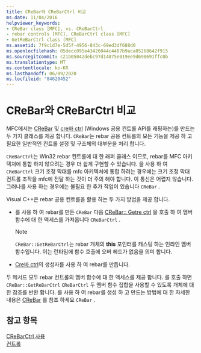 ```yaml
---
title: CReBar와 CReBarCtrl 비교
ms.date: 11/04/2016
helpviewer_keywords:
- CReBar class [MFC], vs. CReBarCtrl
- rebar controls [MFC], CReBarCtrl class [MFC]
- GetReBarCtrl class [MFC]
ms.assetid: 7f9c1d7e-5d5f-4956-843c-69ed3df688d0
ms.openlocfilehash: 05decc095e43426044c4487b9aca05268642f915
ms.sourcegitcommit: c21b05042debc97d14875e019ee9d698691ffc0b
ms.translationtype: MT
ms.contentlocale: ko-KR
ms.lasthandoff: 06/09/2020
ms.locfileid: "84620452"
---
```

# <a name="crebar-vs-crebarctrl"></a>CReBar와 CReBarCtrl 비교

MFC에서는 [CReBar](reference/crebar-class.md) 및 [cre바 ctrl](reference/crebarctrl-class.md) (Windows 공용 컨트롤 API를 래핑하는)를 만드는 두 가지 클래스를 제공 합니다. `CReBar`는 rebar 공용 컨트롤의 모든 기능을 제공 하 고 필요한 일반적인 컨트롤 설정 및 구조체의 대부분을 처리 합니다.

`CReBarCtrl`는 Win32 rebar 컨트롤에 대 한 래퍼 클래스 이므로, rebar를 MFC 아키텍처에 통합 하지 않으려는 경우 더 쉽게 구현할 수 있습니다. 을 사용 하 여 `CReBarCtrl` 크기 조정 막대를 mfc 아키텍처에 통합 하려는 경우에는 크기 조정 막대 컨트롤 조작을 mfc에 전달 하는 것이 더 주의 해야 합니다. 이 통신은 어렵지 않습니다. 그러나를 사용 하는 경우에는 불필요 한 추가 작업이 있습니다 `CReBar` .

Visual C++은 rebar 공용 컨트롤을 활용 하는 두 가지 방법을 제공 합니다.

- 를 사용 하 여 rebar를 만든 `CReBar` 다음 [CReBar:: Getre ctrl](reference/crebar-class.md#getrebarctrl) 을 호출 하 여 멤버 함수에 대 한 액세스를 가져옵니다 `CReBarCtrl` .

    > [!NOTE]
    >  `CReBar::GetReBarCtrl`는 rebar 개체의 **this** 포인터를 캐스팅 하는 인라인 멤버 함수입니다. 이는 런타임에 함수 호출에 오버 헤드가 없음을 의미 합니다.

- [Cre바 ctrl](reference/crebarctrl-class.md)의 생성자를 사용 하 여 rebar를 만듭니다.

두 메서드 모두 rebar 컨트롤의 멤버 함수에 대 한 액세스를 제공 합니다. 를 호출 하면 `CReBar::GetReBarCtrl` `CReBarCtrl` 두 멤버 함수 집합을 사용할 수 있도록 개체에 대 한 참조를 반환 합니다. 를 사용 하 여 rebar를 생성 하 고 만드는 방법에 대 한 자세한 내용은 [CReBar](reference/crebar-class.md) 를 참조 하세요 `CReBar` .

## <a name="see-also"></a>참고 항목

[CReBarCtrl 사용](using-crebarctrl.md)<br/>
[컨트롤](controls-mfc.md)
